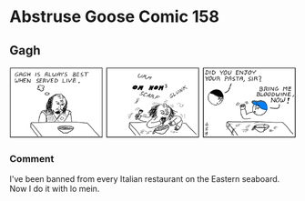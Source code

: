 # Abstruse Goose Comic 158
## Gagh

![image](gagh.png)
### Comment
I've been banned from every Italian restaurant on the Eastern seaboard. Now I do it with lo mein.
